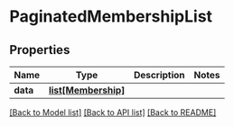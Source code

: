 # PaginatedMembershipList

## Properties
Name | Type | Description | Notes
------------ | ------------- | ------------- | -------------
**data** | [**list[Membership]**](Membership.md) |  | 

[[Back to Model list]](../README.md#documentation-for-models) [[Back to API list]](../README.md#documentation-for-api-endpoints) [[Back to README]](../README.md)

